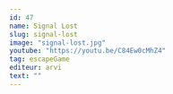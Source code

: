 ```yaml
---
id: 47
name: Signal Lost
slug: signal-lost
image: "signal-lost.jpg"
youtube: "https://youtu.be/C84Ew0cMhZ4"
tag: escapeGame
editeur: arvi
text: ""
---
```

